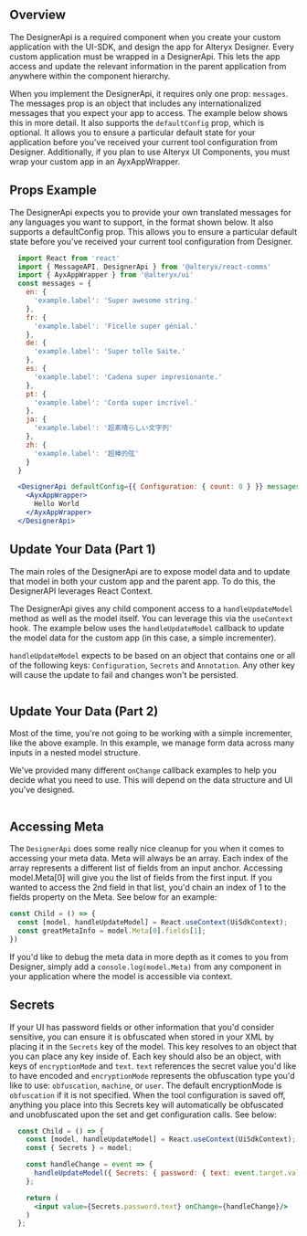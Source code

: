 ## Overview
The DesignerApi is a required component when you create your custom application with the UI-SDK, and design the app for Alteryx Designer. Every custom application must be wrapped in a DesignerApi. This lets the app access and update the relevant information in the parent application from anywhere within the component hierarchy.

When you implement the DesignerApi, it requires only one prop: `messages`. The messages prop is an object that includes any internationalized messages that you expect your app to access. The example below shows this in more detail. It also supports the `defaultConfig` prop, which is optional. It allows you to ensure a particular default state for your application before you've received your current tool configuration from Designer. Additionally, if you plan to use Alteryx UI Components, you must wrap your custom app in an AyxAppWrapper.

## Props Example
The DesignerApi expects you to provide your own translated messages for any languages you want to support, in the format shown below. It also supports a defaultConfig prop. This allows you to ensure a particular default state before you've received your current tool configuration from Designer.

``` jsx static
  import React from 'react'
  import { MessageAPI, DesignerApi } from '@alteryx/react-comms'
  import { AyxAppWrapper } from '@alteryx/ui'
  const messages = {
    en: {
      'example.label': 'Super awesome string.'
    },
    fr: {
      'example.label': 'Ficelle super génial.'
    },
    de: {
      'example.label': 'Super tolle Saite.'
    },
    es: {
      'example.label': 'Cadena super impresionante.'
    },
    pt: {
      'example.label': 'Corda super incrível.'
    },
    ja: {
      'example.label': '超素晴らしい文字列'
    },
    zh: {
      'example.label': '超棒的弦'
    }
  }

  <DesignerApi defaultConfig={{ Configuration: { count: 0 } }} messages={messages}>
    <AyxAppWrapper>
      Hello World
    </AyxAppWrapper>
  </DesignerApi>
```

## Update Your Data (Part 1)
The main roles of the DesignerApi are to expose model data and to update that model in both your custom app and the parent app. To do this, the DesignerAPI leverages React Context.

The DesignerApi gives any child component access to a `handleUpdateModel` method as well as the model itself. You can leverage this via the `useContext` hook. The example below uses the `handleUpdateModel` callback to update the model data for the custom app (in this case, a simple incrementer).

`handleUpdateModel` expects to be based on an object that contains one or all of the following keys: `Configuration`, `Secrets` and `Annotation`. Any other key will cause the update to fail and changes won't be persisted.

```js { "file": "../basicDemo.js" }
```

## Update Your Data (Part 2)
Most of the time, you're not going to be working with a simple incrementer, like the above example. In this example, we manage form data across many inputs in a nested model structure.

We've provided many different `onChange` callback examples to help you decide what you need to use. This will depend on the data structure and UI you've designed.  
```js { "file": "../advancedDemo.js" }
```

## Accessing Meta

The `DesignerApi` does some really nice cleanup for you when it comes to accessing your meta data. Meta will always be an array. Each index of the array represents a different list of fields from an input anchor. Accessing model.Meta[0] will give you the list of fields from the first input. If you wanted to access the 2nd field in that list, you'd chain an index of 1 to the fields property on the Meta. See below for an example:
```jsx static
const Child = () => {
  const [model, handleUpdateModel] = React.useContext(UiSdkContext);
  const greatMetaInfo = model.Meta[0].fields[1];
})
```

If you'd like to debug the meta data in more depth as it comes to you from Designer, simply add a `console.log(model.Meta)` from any component in your application where the model is accessible via context.

## Secrets

If your UI has password fields or other information that you'd consider sensitive, you can ensure it is obfuscated when stored in your XML by placing it in the `Secrets` key of the model. This key resolves to an object that you can place any key inside of. Each key should also be an object, with keys of `encryptionMode` and `text`. `text` references the secret value you'd like to have encoded and `encryptionMode` represents the obfuscation type you'd like to use: `obfuscation`, `machine`, or `user`. The default encryptionMode is `obfuscation` if it is not specified. When the tool configuration is saved off, anything you place into this Secrets key will automatically be obfuscated and unobfuscated upon the set and get configuration calls. See below: 

```jsx static
  const Child = () => {
    const [model, handleUpdateModel] = React.useContext(UiSdkContext);
    const { Secrets } = model;

    const handleChange = event => {
      handleUpdateModel({ Secrets: { password: { text: event.target.value, encryptionMode: 'obfuscation' }});
    }; 

    return (
      <input value={Secrets.password.text} onChange={handleChange}/>
    )
  }; 
```


